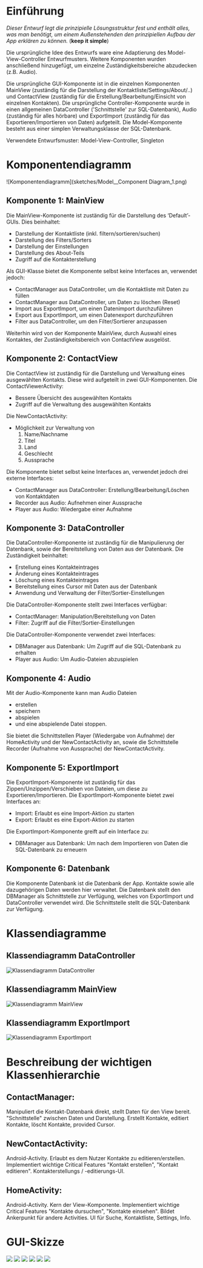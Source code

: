 # Einführung

*Dieser Entwurf legt die prinzipielle Lösungsstruktur fest und enthält alles, was man benötigt, um einem Außenstehenden den prinzipiellen Aufbau der App erklären zu können.* (**keep it simple**)


Die ursprüngliche Idee des Entwurfs ware eine Adaptierung des Model-View-Controller Entwurfmusters. 
Weitere Komponenten wurden anschließend hinzugefügt, um einzelne Zuständigkeitsbereiche abzudecken (z.B. Audio).

Die ursprüngliche GUI-Komponente ist in die einzelnen Komponenten MainView (zuständig für die Darstellung der Kontaktliste/Settings/About/..) und ContactView (zuständig für die Erstellung/Bearbeitung/Einsicht von einzelnen Kontakten).
Die ursprüngliche Controller-Komponente wurde in einen allgemeinen DataController ('Schnittstelle' zur SQL-Datenbank), Audio (zuständig für alles hörbare) und ExportImport (zuständig für das Exportieren/Importieren von Daten) aufgeteilt.
Die Model-Komponente besteht aus einer simplen Verwaltungsklasse der SQL-Datenbank.


Verwendete Entwurfsmuster: Model-View-Controller, Singleton

# Komponentendiagramm

![Komponentendiagramm](sketches/Model__Component Diagram_1.png)

## Komponente 1: MainView
Die MainView-Komponente ist zuständig für die Darstellung des ‘Default’-GUIs.
Dies beinhaltet: 
 - Darstellung der Kontaktliste (inkl. filtern/sortieren/suchen)
 - Darstellung des Filters/Sorters
 - Darstellung der Einstellungen
 - Darstellung des About-Teils
 - Zugriff auf die Kontakterstellung

Als GUI-Klasse bietet die Komponente selbst keine Interfaces an, verwendet jedoch:
 - ContactManager aus DataController, um die Kontaktliste mit Daten zu füllen
 - ContactManager aus DataController, um Daten zu löschen (Reset)
 - Import aus ExportImport, um einen Datenimport durchzuführen
 - Export aus ExportImport, um einen Datenexport durchzuführen
 - Filter aus DataController, um den Filter/Sortierer anzupassen

Weiterhin wird von der Komponente MainView, durch Auswahl eines Kontaktes, der Zuständigkeitsbereich von ContactView ausgelöst.  

## Komponente 2: ContactView
Die ContactView ist zuständig für die Darstellung und Verwaltung eines ausgewählten Kontakts.
Diese wird aufgeteilt in zwei GUI-Komponenten. 
Die ContactViewerActivity:
 - Bessere Übersicht des ausgewählten Kontakts
 - Zugriff auf die Verwaltung des ausgewählten Kontakts

Die NewContactActivity:
 - Möglichkeit zur Verwaltung von
    1. Name/Nachname
    2. Titel
    3. Land
    4. Geschlecht
    5. Aussprache

Die Komponente bietet selbst keine Interfaces an, verwendet jedoch drei externe Interfaces:
 - ContactManager aus DataController: Erstellung/Bearbeitung/Löschen von Kontaktdaten
 - Recorder aus Audio: Aufnehmen einer Aussprache
 - Player aus Audio: Wiedergabe einer Aufnahme


## Komponente 3: DataController
Die DataController-Komponente ist zuständig für die Manipulierung der Datenbank, sowie der Bereitstellung von Daten aus der Datenbank. Die Zuständigkeit beinhaltet:
 - Erstellung eines Kontakteintrages
 - Änderung eines Kontakteintrages
 - Löschung eines Kontakteintrages
 - Bereitstellung eines Cursor mit Daten aus der Datenbank
 - Anwendung und Verwaltung der Filter/Sortier-Einstellungen

Die DataController-Komponente stellt zwei Interfaces verfügbar:
 - ContactManager: Manipulation/Bereitstellung von Daten
 - Filter: Zugriff auf die Filter/Sortier-Einstellungen

Die DataController-Komponente verwendet zwei Interfaces:
 - DBManager aus Datenbank: Um Zugriff auf die SQL-Datenbank zu erhalten  
 - Player aus Audio: Um Audio-Dateien abzuspielen


## Komponente 4: Audio
Mit der Audio-Komponente kann man Audio Dateien
- erstellen
- speichern
- abspielen
- und eine abspielende Datei stoppen.

Sie bietet die Schnittstellen Player (Wiedergabe von Aufnahme) der HomeActivity und der NewContactActivity an, 
sowie die Schnittstelle Recorder (Aufnahme von Aussprache) der NewContactActivity.

## Komponente 5: ExportImport
Die ExportImport-Komponente ist zuständig für das Zippen/Unzippen/Verschieben von Dateien, um diese zu Exportieren/Importieren. 
Die ExportImport-Komponente bietet zwei Interfaces an:
 - Import: Erlaubt es eine Import-Aktion zu starten
 - Export: Erlaubt es eine Export-Aktion zu starten

Die ExportImport-Komponente greift auf ein Interface zu:
 - DBManager aus Datenbank: Um nach dem Importieren von Daten die SQL-Datenbank zu erneuern  

## Komponente 6: Datenbank
Die Komponente Datenbank ist die Datenbank der App. Kontakte sowie alle dazugehörigen Daten werden hier verwaltet.
Die Datenbank stellt den DBManager als Schnittstelle zur Verfügung, welches von ExportImport und DataController verwendet wird. Die Schnittstelle stellt die SQL-Datenbank zur Verfügung.



# Klassendiagramme

## Klassendiagramm DataController

![Klassendiagramm DataController](sketches/Model1__DataController_2.png)

## Klassendiagramm MainView
![Klassendiagramm MainView](sketches/Model1__MainView_4.png)

## Klassendiagramm ExportImport
![Klassendiagramm ExportImport](sketches/Model1__ExportImport_3.png)


# Beschreibung der wichtigen Klassenhierarchie


## ContactManager:
Manipuliert die Kontakt-Datenbank direkt, stellt Daten für den View bereit. 
"Schnittstelle" zwischen Daten und Darstellung. 
Erstellt Kontakte, editiert Kontakte, löscht Kontakte, provided Cursor.

## NewContactActivity:
Android-Activity.
Erlaubt es dem Nutzer Kontakte zu editieren/erstellen. 
Implementiert wichtige Critical Features "Kontakt erstellen", "Kontakt editieren".
Kontakterstellungs / -editierungs-UI.

## HomeActivity:
Android-Activity.
Kern der View-Komponente.
Implementiert wichtige Critical Features "Kontakte dursuchen", "Kontakte einsehen".
Bildet Ankerpunkt für andere Activities.
UI für Suche, Kontaktliste, Settings, Info.

# GUI-Skizze

![](sketches/Skizze-1.png)
![](sketches/Skizze-2.png)
![](sketches/Skizze-3.png)
![](sketches/Skizze-4.png)
![](sketches/Skizze-5.png)
![](sketches/Skizze-6.png)

